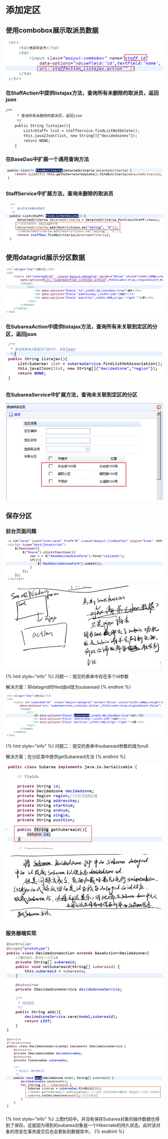 # 添加定区

## 使用combobox展示取派员数据

![](../../../../.gitbook/assets/image%20%28178%29.png)

### 在StaffAction中提供listajax方法，查询所有未删除的取派员，返回json

```text
/**
	 * 查询所有未删除的取派员，返回json
	 */
	public String listajax(){
		List<Staff> list = staffService.findListNotDelete();
		this.java2Json(list, new String[]{"decidedzones"});
		return NONE;
	}

```

### 在BaseDao中扩展一个通用查询方法

![](../../../../.gitbook/assets/image%20%2871%29.png)

### StaffService中扩展方法，查询未删除的取派员

![](../../../../.gitbook/assets/image%20%28173%29.png)

## 使用datagrid展示分区数据

![](../../../../.gitbook/assets/image%20%28153%29.png)

### 在SubareaAction中提供listajax方法，查询所有未关联到定区的分区，返回json

![](../../../../.gitbook/assets/image%20%28115%29.png)

### 在SubareaService中扩展方法，查询未关联到定区的分区

![](../../../../.gitbook/assets/image%20%284%29.png)

## 保存分区

### 前台页面问题

![](../../../../.gitbook/assets/image%20%28107%29.png)

![](../../../../.gitbook/assets/image%20%28175%29.png)

{% hint style="info" %}
问题一：提交的表单中存在多个id参数

解决方案：将datagrid的filed由id改为subareaid
{% endhint %}

![](../../../../.gitbook/assets/image%20%28205%29.png)

{% hint style="info" %}
问题二：提交的表单中subareaid参数的值为null

解决方案：在分区类中提供getSubareaid方法
{% endhint %}

![](../../../../.gitbook/assets/image%20%28138%29.png)

![](../../../../.gitbook/assets/image%20%2861%29.png)

### 服务器端实现

![](../../../../.gitbook/assets/image%20%2825%29.png)

![](../../../../.gitbook/assets/image%20%28157%29.png)

{% hint style="info" %}
上图代码中，并没有保存Subarea对象的操作数据也得到了保存。这是因为得到的subarea对象是一个Hibernate的持久状态。此时该对象的改变在事务提交后也会更新到数据库中。
{% endhint %}

